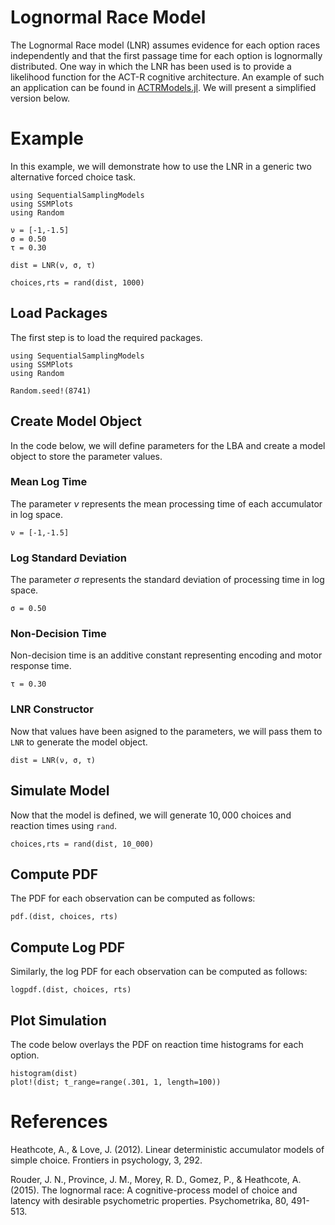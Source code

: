 # Lognormal Race Model

The Lognormal Race model (LNR) assumes evidence for each option races independently and that the first passage time for each option is lognormally distributed. One way in which the LNR has been used is to provide a likelihood function for the ACT-R cognitive architecture. An example of such an application can be found in [ACTRModels.jl](https://itsdfish.github.io/ACTRModels.jl/dev/example2/). We will present a simplified version below.

# Example
In this example, we will demonstrate how to use the LNR in a generic two alternative forced choice task.
```@setup lnr
using SequentialSamplingModels
using SSMPlots 
using Random

ν = [-1,-1.5]
σ = 0.50
τ = 0.30

dist = LNR(ν, σ, τ)

choices,rts = rand(dist, 1000)
```

## Load Packages
The first step is to load the required packages.

```@example lnr
using SequentialSamplingModels
using SSMPlots 
using Random

Random.seed!(8741)
```
## Create Model Object
In the code below, we will define parameters for the LBA and create a model object to store the parameter values.

### Mean Log Time

The parameter $\nu$ represents the mean processing time of each accumulator in log space.

```@example lnr
ν = [-1,-1.5]
```

### Log Standard Deviation

The parameter $\sigma$ represents the standard deviation of processing time in log space.

```@example lnr
σ = 0.50
```
### Non-Decision Time
Non-decision time is an additive constant representing encoding and motor response time.
```@example lnr
τ = 0.30
```
### LNR Constructor

Now that values have been asigned to the parameters, we will pass them to `LNR` to generate the model object.

```@example lnr
dist = LNR(ν, σ, τ)
```
## Simulate Model

Now that the model is defined, we will generate $10,000$ choices and reaction times using `rand`.

 ```@example lnr
 choices,rts = rand(dist, 10_000)
```
## Compute PDF
The PDF for each observation can be computed as follows:
 ```@example lnr
pdf.(dist, choices, rts)
```

## Compute Log PDF
Similarly, the log PDF for each observation can be computed as follows:

 ```@example lnr
logpdf.(dist, choices, rts)
```

## Plot Simulation
The code below overlays the PDF on reaction time histograms for each option.
 ```@example lnr
histogram(dist)
plot!(dist; t_range=range(.301, 1, length=100))
```
# References

Heathcote, A., & Love, J. (2012). Linear deterministic accumulator models of simple choice. Frontiers in psychology, 3, 292.

Rouder, J. N., Province, J. M., Morey, R. D., Gomez, P., & Heathcote, A. (2015). The lognormal race: A cognitive-process model of choice and latency with desirable psychometric properties. Psychometrika, 80, 491-513.